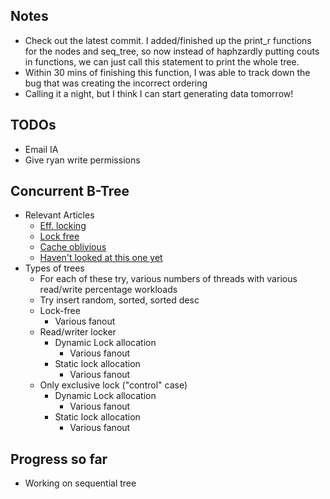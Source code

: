 ## Notes
- Check out the latest commit.  I added/finished up the print_r functions for the nodes and seq_tree, so now instead of haphzardly putting couts in functions, we can just call this statement to print the whole tree.
- Within 30 mins of finishing this function, I was able to track down the bug that was creating the incorrect ordering
- Calling it a night, but I think I can start generating data tomorrow!

## TODOs
- Email IA
- Give ryan write permissions

## Concurrent B-Tree
- Relevant Articles
  - [Eff. locking](http://www.csd.uoc.gr/~hy460/pdf/p650-lehman.pdf)
  - [Lock free](http://www.cs.umanitoba.ca/~hacamero/Research/BtreeTechrpt2011.pdf)
  - [Cache oblivious](http://supertech.csail.mit.edu/papers/cobtree.pdf)
  - [Haven't looked at this one yet](http://koasas.kaist.ac.kr/bitstream/10203/18560/1/A%20Concurrent%20Blink-tree%20algorithm%20using%20a%20cooperative%20locking%20protocol.pdf)
- Types of trees
  - For each of these try, various numbers of threads with various read/write percentage workloads 
  - Try insert random, sorted, sorted desc
  - Lock-free
    - Various fanout    
  - Read/writer locker
    - Dynamic Lock allocation
      - Various fanout 
    - Static lock allocation
      - Various fanout 
  - Only exclusive lock ("control" case)
    - Dynamic Lock allocation
      - Various fanout 
    - Static lock allocation
      - Various fanout

## Progress so far
- Working on sequential tree
 

